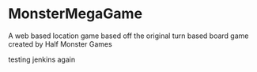 # MonsterMegaGame
A web based location game based off the original turn based board game created by Half Monster Games

testing jenkins again
